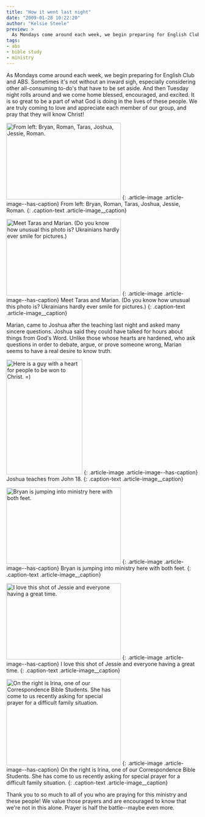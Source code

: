 ```yaml
---
title: "How it went last night"
date: "2009-01-28 10:22:20"
author: "Kelsie Steele"
preview: >
  As Mondays come around each week, we begin preparing for English Club and ABS. Sometimes it's not without an inward sigh, especially considering other all-consuming to-do's that have to be set aside. And then Tuesday night rolls around and we come home blessed, encouraged, and excited.
tags:
- abs
- bible study
- ministry
---
```


As Mondays come around each week, we begin preparing for English Club and ABS. Sometimes it's not without an inward sigh, especially considering other all-consuming to-do's that have to be set aside. And then Tuesday night rolls around and we come home blessed, encouraged, and excited. It is so great to be a part of what God is doing in the lives of these people. We are truly coming to love and appreciate each member of our group, and pray that they will know Christ!

<a href="//d21yo20tm8bmc2.cloudfront.net/2009/01/cimg3479.jpg"><img class="size-medium wp-image-380" title="Click to enlarge" src="//d21yo20tm8bmc2.cloudfront.net/2009/01/cimg3479-300x200.jpg" alt="From left: Bryan, Roman, Taras, Joshua, Jessie, Roman." width="300" height="200" /></a>
{: .article-image .article-image--has-caption}
From left: Bryan, Roman, Taras, Joshua, Jessie, Roman.
{: .caption-text .article-image__caption}

<a href="//d21yo20tm8bmc2.cloudfront.net/2009/01/cimg3461.jpg"><img class="size-medium wp-image-372" title="Click to enlarge" src="//d21yo20tm8bmc2.cloudfront.net/2009/01/cimg3461-300x200.jpg" alt="Meet Taras and Marian. (Do you know how unusual this photo is? Ukrainians hardly ever smile for pictures.)" width="300" height="200" /></a>
{: .article-image .article-image--has-caption}
Meet Taras and Marian. (Do you know how unusual this photo is? Ukrainians hardly ever smile for pictures.)
{: .caption-text .article-image__caption}

Marian, came to Joshua after the teaching last night and asked many sincere questions. Joshua said they could have talked for hours about things from God's Word. Unlike those whose hearts are hardened, who ask questions in order to debate, argue, or prove someone wrong, Marian seems to have a real desire to know truth.

<a href="//d21yo20tm8bmc2.cloudfront.net/2009/01/cimg3470.jpg"><img class="size-medium wp-image-375" title="cimg3470" src="//d21yo20tm8bmc2.cloudfront.net/2009/01/cimg3470-199x300.jpg" alt="Here is a guy with a heart for people to be won to Christ. =)" width="199" height="300" /></a>
{: .article-image .article-image--has-caption}
Joshua teaches from John 18.
{: .caption-text .article-image__caption}

<a href="//d21yo20tm8bmc2.cloudfront.net/2009/01/cimg3462.jpg"><img class="size-medium wp-image-376" title="cimg3462" src="//d21yo20tm8bmc2.cloudfront.net/2009/01/cimg3462-300x199.jpg" alt="Bryan is jumping into ministry here with both feet." width="300" height="199" /></a>
{: .article-image .article-image--has-caption}
Bryan is jumping into ministry here with both feet.
{: .caption-text .article-image__caption}

<a href="//d21yo20tm8bmc2.cloudfront.net/2009/01/cimg3473.jpg"><img class="size-medium wp-image-377" title="cimg3473" src="//d21yo20tm8bmc2.cloudfront.net/2009/01/cimg3473-300x199.jpg" alt="I love this shot of Jessie and everyone having a great time." width="300" height="199" /></a>
{: .article-image .article-image--has-caption}
I love this shot of Jessie and everyone having a great time.
{: .caption-text .article-image__caption}

<a href="//d21yo20tm8bmc2.cloudfront.net/2009/01/cimg3480-1.jpg"><img class="size-medium wp-image-379" title="cimg3480-1" src="//d21yo20tm8bmc2.cloudfront.net/2009/01/cimg3480-1-300x225.jpg" alt="On the right is Irina, one of our Correspondence Bible Students. She has come to us recently asking for special prayer for a difficult family situation." width="300" height="225" /></a>
{: .article-image .article-image--has-caption}
On the right is Irina, one of our Correspondence Bible Students. She has come to us recently asking for special prayer for a difficult family situation.
{: .caption-text .article-image__caption}

Thank you to so much to all of you who are praying for this ministry and these people! We value those prayers and are encouraged to know that we're not in this alone. Prayer is half the battle--maybe even more.

